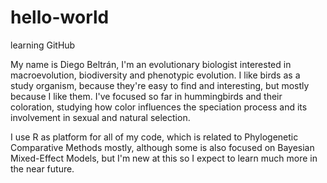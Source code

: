 # hello-world
learning GitHub

My name is Diego Beltrán, I'm an evolutionary biologist interested in macroevolution, biodiversity and phenotypic evolution. I like birds as a study organism, because they're easy to find and interesting, but mostly because I like them. I've focused so far in hummingbirds and their coloration, studying how color influences the speciation process and its involvement in sexual and natural selection.

I use R as platform for all of my code, which is related to Phylogenetic Comparative Methods mostly, although some is also focused on Bayesian Mixed-Effect Models, but I'm new at this so I expect to learn much more in the near future.
